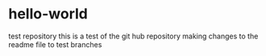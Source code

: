 # hello-world
test repository
this is a test of the git hub repository
making changes to the readme file to test branches
